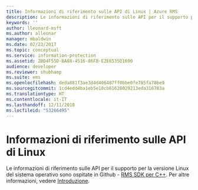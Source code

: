 ```yaml
---
title: Informazioni di riferimento sulle API di Linux | Azure RMS
description: Le informazioni di riferimento sulle API per il supporto per la versione Linux del sistema operativo sono ospitate in Github.
keywords: ''
author: lleonard-msft
ms.author: alleonar
manager: mbaldwin
ms.date: 02/23/2017
ms.topic: conceptual
ms.service: information-protection
ms.assetid: 2BD4F55D-BA88-4516-86FB-E2E6535D1690
audience: developer
ms.reviewer: shubhamp
ms.suite: ems
ms.openlocfilehash: deda881f3ae3d4d406487ff0bbe0fe785fa78be9
ms.sourcegitcommit: 1cd4edd4ba1eb5e10cb61628029213eda316783a
ms.translationtype: HT
ms.contentlocale: it-IT
ms.lasthandoff: 12/11/2018
ms.locfileid: "53266495"
---
```

# <a name="linux-api-reference"></a>Informazioni di riferimento sulle API di Linux

Le informazioni di riferimento sulle API per il supporto per la versione Linux del sistema operativo sono ospitate in Github - [RMS SDK per C++](https://azuread.github.io/rms-sdk-for-cpp/annotated.html). Per altre informazioni, vedere [Introduzione](get-started.md).
